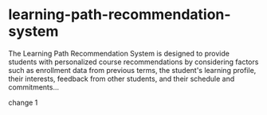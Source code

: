 # learning-path-recommendation-system
The Learning Path Recommendation System is designed to provide students with personalized course recommendations by considering factors such as enrollment data from previous terms, the student's learning profile, their interests, feedback from other students, and their schedule and commitments... 

change 1
